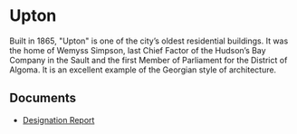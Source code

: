 # Upton

Built in 1865, "Upton" is one of the city’s oldest residential buildings. It was the home of Wemyss Simpson, last Chief Factor of the Hudson’s Bay Company in the Sault and the first Member of Parliament for the District of Algoma. It is an excellent example of the Georgian style of architecture.

## Documents

-   [Designation Report](documents/upton-designation.pdf)
